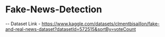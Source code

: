 # Fake-News-Detection

-- Dataset Link - https://www.kaggle.com/datasets/clmentbisaillon/fake-and-real-news-dataset?datasetId=572515&sortBy=voteCount
